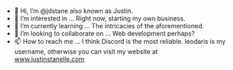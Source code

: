 - 👋 Hi, I’m @jdstane also known as Justin.
- 👀 I’m interested in ... Right now, starting my own business.
- 🌱 I’m currently learning ... The intricacies of the aforementioned.
- 💞️ I’m looking to collaborate on ... Web development perhaps?
- 📫 How to reach me ... I think Discord is the most reliable. leodaris is my username, otherwise you can visit my website at www.justinstanelle.com

<!---
jdstane/jdstane is a ✨ special ✨ repository because its `README.md` (this file) appears on your GitHub profile.
You can click the Preview link to take a look at your changes.
--->
